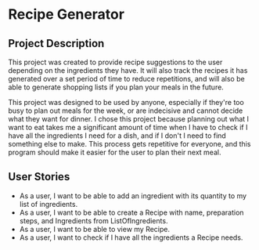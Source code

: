# Recipe Generator


## Project Description
This project was created to provide recipe suggestions to the user depending on the ingredients they have. It will also
track the recipes it has generated over a set period of time to reduce repetitions, and will also be able to generate 
shopping lists if you plan your meals in the future. 

This project was designed to be used by anyone, especially if they're too busy to plan out meals for the week, or are
indecisive and cannot decide what they want for dinner. I chose this project because planning out what I want to eat
takes me a significant amount of time when I have to check if I have all the ingredients I need for a dish, and if I
don't I need to find something else to make. This process gets repetitive for everyone, and this program should make it 
easier for the user to plan their next meal.

## User Stories

- As a user, I want to be able to add an ingredient with its quantity to my list of ingredients.
- As a user, I want to be able to create a Recipe with name, preparation steps, and Ingredients from ListOfIngredients.
- As a user, I want to be able to view my Recipe. 
- As a user, I want to check if I have all the ingredients a Recipe needs. 
